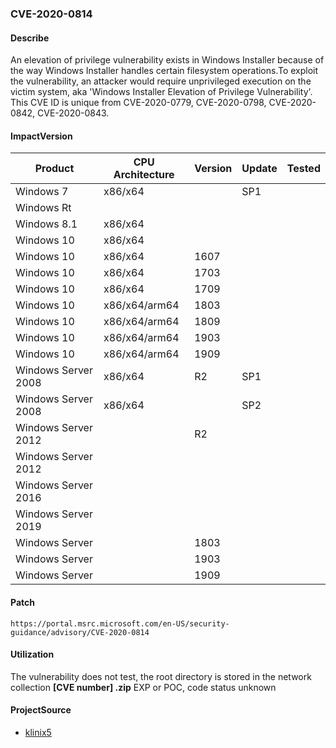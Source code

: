 ###  CVE-2020-0814

#### Describe

An elevation of privilege vulnerability exists in Windows Installer because of the way Windows Installer handles certain filesystem operations.To exploit the vulnerability, an attacker would require unprivileged execution on the victim system, aka 'Windows Installer Elevation of Privilege Vulnerability'. This CVE ID is unique from CVE-2020-0779, CVE-2020-0798, CVE-2020-0842, CVE-2020-0843.

#### ImpactVersion

| Product             | CPU Architecture | Version | Update | Tested |
| ------------------- | ---------------- | ------- | ------ | ------ |
| Windows 7           | x86/x64          |         | SP1    |        |
| Windows Rt          |                  |         |        |        |
| Windows 8.1         | x86/x64          |         |        |        |
| Windows 10          | x86/x64          |         |        |        |
| Windows 10          | x86/x64          | 1607    |        |        |
| Windows 10          | x86/x64          | 1703    |        |        |
| Windows 10          | x86/x64          | 1709    |        |        |
| Windows 10          | x86/x64/arm64    | 1803    |        |        |
| Windows 10          | x86/x64/arm64    | 1809    |        |        |
| Windows 10          | x86/x64/arm64    | 1903    |        |        |
| Windows 10          | x86/x64/arm64    | 1909    |        |        |
| Windows Server 2008 | x86/x64          | R2      | SP1    |        |
| Windows Server 2008 | x86/x64          |         | SP2    |        |
| Windows Server 2012 |                  | R2      |        |        |
| Windows Server 2012 |                  |         |        |        |
| Windows Server 2016 |                  |         |        |        |
| Windows Server 2019 |                  |         |        |        |
| Windows Server      |                  | 1803    |        |        |
| Windows Server      |                  | 1903    |        |        |
| Windows Server      |                  | 1909    |        |        |

#### Patch

```
https://portal.msrc.microsoft.com/en-US/security-guidance/advisory/CVE-2020-0814
```

#### Utilization

The vulnerability does not test, the root directory is stored in the network collection **[CVE number] .zip** EXP or POC, code status unknown

#### ProjectSource

- [klinix5](https://github.com/klinix5/CVE-2020-0814)



